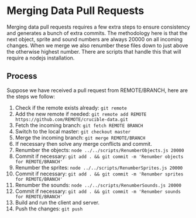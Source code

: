 # Merging Data Pull Requests

Merging data pull requests requires a few extra steps to ensure consistency and generates a bunch of extra commits. The methodology here is that the next object, sprite and sound numbers are always 20000 on all incoming changes. When we merge we also renumber these files down to just above the otherwise highest number. There are scripts that handle this that will require a nodejs installation.

## Process

Suppose we have received a pull request from REMOTE/BRANCH, here are the steps we follow:

1. Check if the remote exists already: `git remote`
2. Add the new remote if needed: `git remote add REMOTE https://github.com/REMOTE/crucible-data.git`
3. Fetch the incoming branch: `git fetch REMOTE BRANCH`
4. Switch to the local master: `git checkout master`
5. Merge the incoming branch: `git merge REMOTE/BRANCH`
6. If necessary then solve any merge conflicts and commit.
7. Renumber the objects: `node ../../scripts/RenumberObjects.js 20000`
8. Commit if necessary: `git add . && git commit -m 'Renumber objects for REMOTE/BRANCH'`
9. Renumber the sprites: `node ../../scripts/RenumberSprites.js 20000`
10. Commit if necessary: `git add . && git commit -m 'Renumber sprites for REMOTE/BRANCH'`
11. Renumber the sounds: `node ../../scripts/RenumberSounds.js 20000`
12. Commit if necessary: `git add . && git commit -m 'Renumber sounds for REMOTE/BRANCH'`
13. Build and run the client and server.
14. Push the changes: `git push`